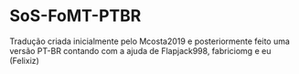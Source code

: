 # SoS-FoMT-PTBR

Tradução criada inicialmente pelo Mcosta2019 e posteriormente feito uma versão PT-BR
contando com a ajuda de Flapjack998, fabriciomg e eu (Felixiz)
